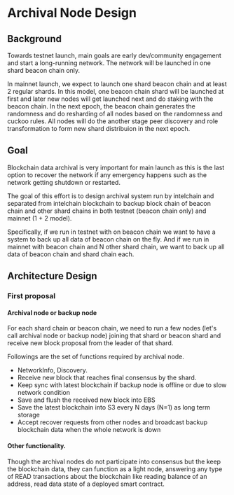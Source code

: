 # Archival Node Design

## Background

Towards testnet launch, main goals are early dev/community engagement and start a long-running network. The network will be launched in one shard beacon chain only.

In mainnet launch, we expect to launch one shard beacon chain and at least 2 regular shards. In this model, one beacon chain shard will be launched at first and later new nodes will get launched next and do staking with the beacon chain. In the next epoch, the beacon chain generates the randomness and do resharding of all nodes based on the randomness and cuckoo rules. All nodes will do the another stage peer discovery and role transformation to form new shard distribuion in the next epoch.

## Goal

Blockchain data archival is very important for main launch as this is the last option to recover the network if any emergency happens such as the network getting shutdown or restarted.

The goal of this effort is to design archival system run by intelchain and separated from intelchain blockchain to backup block chain of beacon chain and other shard chains in both testnet (beacon chain only) and mainnet (1 + 2 model).

Specifically, if we run in testnet with on beacon chain we want to have a system to back up all data of beacon chain on the fly. And if we run in mainnet with beacon chain and N other shard chain, we want to back up all data of beacon chain and shard chain each.

## Architecture Design

### First proposal

#### Archival node or backup node

For each shard chain or beacon chain, we need to run a few nodes (let's call archival node or backup node) joining that shard or beacon shard and receive new block proposal from the leader of that shard.

Followings are the set of functions required by archival node. 

- NetworkInfo, Discovery.
- Receive new block that reaches final consensus by the shard.
- Keep sync with latest blockchain if backup node is offline or due to slow network condition
- Save and flush the received new block into EBS 
- Save the latest blockchain into S3 every N days (N=1) as long term storage
- Accept recover requests from other nodes and broadcast backup blockchain data when the whole network is down

#### Other functionality.

Though the archival nodes do not participate into consensus but the keep the blockchain data, they can function as a light node, answering any type of READ transactions about the blockchain like reading balance of an address, read data state of a deployed smart contract.